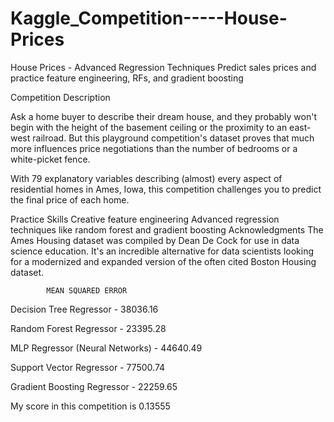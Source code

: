 # Kaggle_Competition-----House-Prices
House Prices - Advanced Regression Techniques Predict sales prices and practice feature engineering, RFs, and gradient boosting

Competition Description


Ask a home buyer to describe their dream house, and they probably won't begin with the height of the basement ceiling or the proximity to an east-west railroad. But this playground competition's dataset proves that much more influences price negotiations than the number of bedrooms or a white-picket fence.

With 79 explanatory variables describing (almost) every aspect of residential homes in Ames, Iowa, this competition challenges you to predict the final price of each home.

Practice Skills
Creative feature engineering 
Advanced regression techniques like random forest and gradient boosting
Acknowledgments
The Ames Housing dataset was compiled by Dean De Cock for use in data science education. It's an incredible alternative for data scientists looking for a modernized and expanded version of the often cited Boston Housing dataset. 

            MEAN SQUARED ERROR
Decision Tree Regressor    -  38036.16

Random Forest Regressor      -   23395.28

MLP Regressor (Neural Networks) - 44640.49

Support Vector Regressor     -  77500.74

Gradient Boosting Regressor  -  22259.65


My score in this competition is 0.13555
